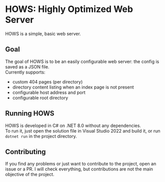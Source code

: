 # HOWS: Highly Optimized Web Server  
HOWS is a simple, basic web server.  

## Goal  
The goal of HOWS is to be an easily configurable web server: the config is saved as a JSON file.  
Currently supports:  
- custom 404 pages (per directory)
- directory content listing when an index page is not present
- configurable host address and port
- configurable root directory

## Running HOWS  
HOWS is developed in C# on .NET 8.0 without any dependencies.  
To run it, just open the solution file in Visual Studio 2022 and build it, or run `dotnet run` in the project directory.  

## Contributing  
If you find any problems or just want to contribute to the project, open an issue or a PR. I will check everything, but contributions are not the main objective of the project.